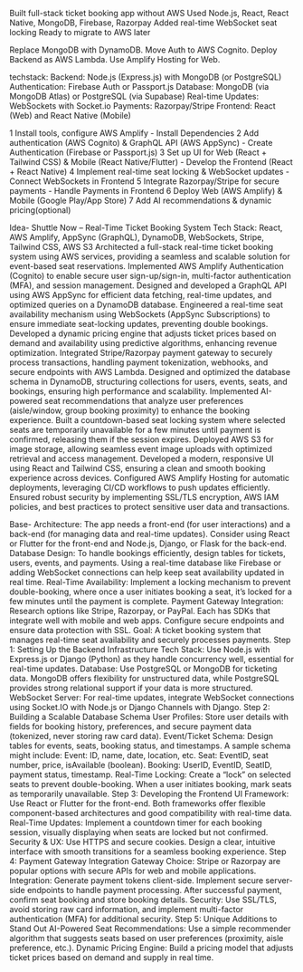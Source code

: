 Built full-stack ticket booking app without AWS
Used Node.js, React, React Native, MongoDB, Firebase, Razorpay
Added real-time WebSocket seat locking
Ready to migrate to AWS later

Replace MongoDB with DynamoDB.
Move Auth to AWS Cognito.
Deploy Backend as AWS Lambda.
Use Amplify Hosting for Web.

techstack:
Backend: Node.js (Express.js) with MongoDB (or PostgreSQL)
Authentication: Firebase Auth or Passport.js
Database: MongoDB (via MongoDB Atlas) or PostgreSQL (via Supabase)
Real-time Updates: WebSockets with Socket.io
Payments: Razorpay/Stripe
Frontend: React (Web) and React Native (Mobile)

1	Install tools, configure AWS Amplify - Install Dependencies
2	Add authentication (AWS Cognito) & GraphQL API (AWS AppSync) - Create Authentication (Firebase or Passport.js)
3	Set up UI for Web (React + Tailwind CSS) & Mobile (React Native/Flutter) - Develop the Frontend (React + React Native)
4	Implement real-time seat locking & WebSocket updates - Connect WebSockets in Frontend
5	Integrate Razorpay/Stripe for secure payments - Handle Payments in Frontend
6	Deploy Web (AWS Amplify) & Mobile (Google Play/App Store)
7	Add AI recommendations & dynamic pricing(optional)

Idea- 
Shuttle Now – Real-Time Ticket Booking System
Tech Stack: React, AWS Amplify, AppSync (GraphQL), DynamoDB, WebSockets, Stripe, Tailwind CSS, AWS S3
Architected a full-stack real-time ticket booking system using AWS services, providing a seamless and scalable solution for event-based seat reservations.
Implemented AWS Amplify Authentication (Cognito) to enable secure user sign-up/sign-in, multi-factor authentication (MFA), and session management.
Designed and developed a GraphQL API using AWS AppSync for efficient data fetching, real-time updates, and optimized queries on a DynamoDB database.
Engineered a real-time seat availability mechanism using WebSockets (AppSync Subscriptions) to ensure immediate seat-locking updates, preventing double bookings.
Developed a dynamic pricing engine that adjusts ticket prices based on demand and availability using predictive algorithms, enhancing revenue optimization.
Integrated Stripe/Razorpay payment gateway to securely process transactions, handling payment tokenization, webhooks, and secure endpoints with AWS Lambda.
Designed and optimized the database schema in DynamoDB, structuring collections for users, events, seats, and bookings, ensuring high performance and scalability.
Implemented AI-powered seat recommendations that analyze user preferences (aisle/window, group booking proximity) to enhance the booking experience.
Built a countdown-based seat locking system where selected seats are temporarily unavailable for a few minutes until payment is confirmed, releasing them if the session expires.
Deployed AWS S3 for image storage, allowing seamless event image uploads with optimized retrieval and access management.
Developed a modern, responsive UI using React and Tailwind CSS, ensuring a clean and smooth booking experience across devices.
Configured AWS Amplify Hosting for automatic deployments, leveraging CI/CD workflows to push updates efficiently.
Ensured robust security by implementing SSL/TLS encryption, AWS IAM policies, and best practices to protect sensitive user data and transactions.

Base-
Architecture: The app needs a front-end (for user interactions) and a back-end (for managing data and real-time updates). Consider using React or Flutter for the front-end and Node.js, Django, or Flask for the back-end.
Database Design: To handle bookings efficiently, design tables for tickets, users, events, and payments. Using a real-time database like Firebase or adding WebSocket connections can help keep seat availability updated in real time.
Real-Time Availability: Implement a locking mechanism to prevent double-booking, where once a user initiates booking a seat, it’s locked for a few minutes until the payment is complete.
Payment Gateway Integration: Research options like Stripe, Razorpay, or PayPal. Each has SDKs that integrate well with mobile and web apps. Configure secure endpoints and ensure data protection with SSL.
Goal: A ticket booking system that manages real-time seat availability and securely processes payments.
Step 1: Setting Up the Backend Infrastructure
Tech Stack: Use Node.js with Express.js or Django (Python) as they handle concurrency well, essential for real-time updates.
Database: Use PostgreSQL or MongoDB for ticketing data. MongoDB offers flexibility for unstructured data, while PostgreSQL provides strong relational support if your data is more structured.
WebSocket Server: For real-time updates, integrate WebSocket connections using Socket.IO with Node.js or Django Channels with Django.
Step 2: Building a Scalable Database Schema
User Profiles: Store user details with fields for booking history, preferences, and secure payment data (tokenized, never storing raw card data).
Event/Ticket Schema: Design tables for events, seats, booking status, and timestamps. A sample schema might include:
Event: ID, name, date, location, etc.
Seat: EventID, seat number, price, isAvailable (boolean).
Booking: UserID, EventID, SeatID, payment status, timestamp.
Real-Time Locking: Create a “lock” on selected seats to prevent double-booking. When a user initiates booking, mark seats as temporarily unavailable.
Step 3: Developing the Frontend
UI Framework: Use React or Flutter for the front-end. Both frameworks offer flexible component-based architectures and good compatibility with real-time data.
Real-Time Updates: Implement a countdown timer for each booking session, visually displaying when seats are locked but not confirmed.
Security & UX: Use HTTPS and secure cookies. Design a clear, intuitive interface with smooth transitions for a seamless booking experience.
Step 4: Payment Gateway Integration
Gateway Choice: Stripe or Razorpay are popular options with secure APIs for web and mobile applications.
Integration:
Generate payment tokens client-side.
Implement secure server-side endpoints to handle payment processing.
After successful payment, confirm seat booking and store booking details.
Security: Use SSL/TLS, avoid storing raw card information, and implement multi-factor authentication (MFA) for additional security.
Step 5: Unique Additions to Stand Out
AI-Powered Seat Recommendations: Use a simple recommender algorithm that suggests seats based on user preferences (proximity, aisle preference, etc.).
Dynamic Pricing Engine: Build a pricing model that adjusts ticket prices based on demand and supply in real time.

